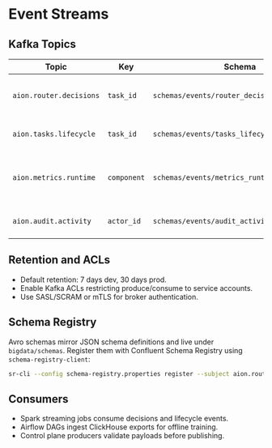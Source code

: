 # Event Streams

## Kafka Topics

| Topic | Key | Schema | Description |
|-------|-----|--------|-------------|
| `aion.router.decisions` | `task_id` | `schemas/events/router_decision.schema.json` | Records router choices and privacy tier |
| `aion.tasks.lifecycle` | `task_id` | `schemas/events/tasks_lifecycle.schema.json` | Tracks task state transitions |
| `aion.metrics.runtime` | `component` | `schemas/events/metrics_runtime.schema.json` | Emits metrics for Prometheus-style aggregation |
| `aion.audit.activity` | `actor_id` | `schemas/events/audit_activity.schema.json` | Captures administrative changes |

## Retention and ACLs

- Default retention: 7 days dev, 30 days prod.
- Enable Kafka ACLs restricting produce/consume to service accounts.
- Use SASL/SCRAM or mTLS for broker authentication.

## Schema Registry

Avro schemas mirror JSON schema definitions and live under `bigdata/schemas`. Register them with Confluent Schema Registry using `schema-registry-client`:

```bash
sr-cli --config schema-registry.properties register --subject aion.router.decisions-value --schema bigdata/schemas/router_decision.avsc
```

## Consumers

- Spark streaming jobs consume decisions and lifecycle events.
- Airflow DAGs ingest ClickHouse exports for offline training.
- Control plane producers validate payloads before publishing.
